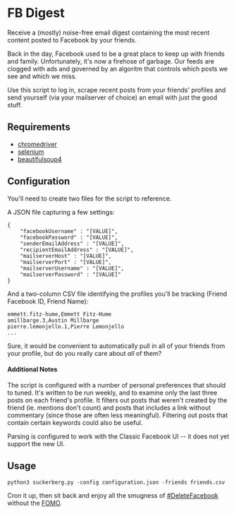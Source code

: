 # FB Digest

Receive a (mostly) noise-free email digest containing the most recent content posted to Facebook by your friends.

Back in the day, Facebook used to be a great place to keep up with friends and family. Unfortunately, it's now a firehose of garbage. Our feeds are clogged with ads and governed by an algoritm that controls which posts we see and which we miss.

Use this script to log in, scrape recent posts from your friends' profiles and send yourself (via your mailserver of choice) an email with just the good stuff. 

## Requirements

- [chromedriver](https://pypi.org/project/chromedriver/)
- [selenium](https://pypi.org/project/selenium/)
- [beautifulsoup4](https://pypi.org/project/beautifulsoup4/)

## Configuration

You'll need to create two files for the script to reference.

A JSON file capturing a few settings:

```
{
    "facebookUsername" : "[VALUE]",
    "facebookPassword" : "[VALUE]",
    "senderEmailAddress" : "[VALUE]",
    "recipientEmailAddress" : "[VALUE]",
    "mailserverHost" : "[VALUE]",
    "mailserverPort" : "[VALUE]",
    "mailserverUsername" : "[VALUE]",
    "mailserverPassword" : "[VALUE]"
}
```

And a two-column CSV file identifying the profiles you'll be tracking (Friend Facebook ID, Friend Name):

```
emmett.fitz-hume,Emmett Fitz-Hume
amillbarge.3,Austin Millbarge
pierre.lemonjello.1,Pierre Lemonjello
...
```

Sure, it would be convenient to automatically pull in all of your friends from your profile, but do you really care about _all_ of them? 

#### Additional Notes

The script is configured with a number of personal preferences that should to tuned. It's written to be run weekly, and to examine only the last three posts on each friend's profile. It filters out posts that weren't created by the friend (ie. mentions don't count) and posts that includes a link without commentary (since those are often less meaningful). Filtering out posts that contain certain keywords could also be useful.

Parsing is configured to work with the Classic Facebook UI -- it does not yet support the new UI.

## Usage

```python3 suckerberg.py -config configuration.json -friends friends.csv```

Cron it up, then sit back and enjoy all the smugness of [#DeleteFacebook](https://knowyourmeme.com/memes/events/deletefacebook) without the [FOMO](https://www.urbandictionary.com/define.php?term=Fomo).

